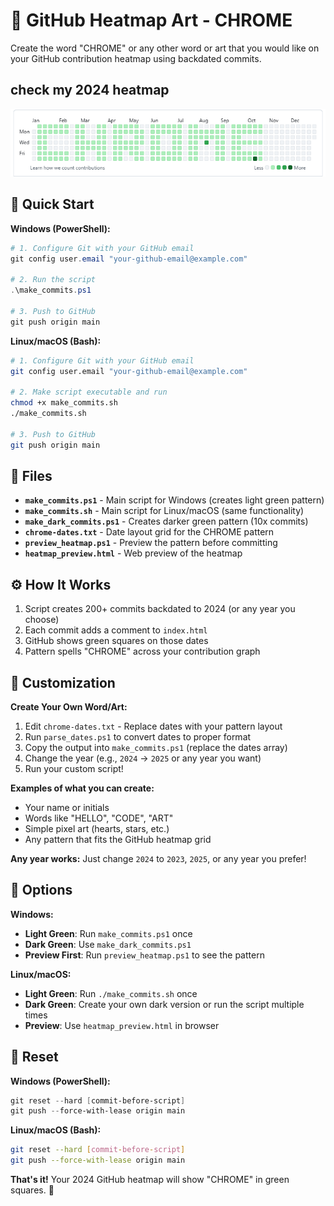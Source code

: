 # 🎨 GitHub Heatmap Art - CHROME

Create the word "CHROME" or any other word or art that you would like on your GitHub contribution heatmap using backdated commits.
## check my 2024 heatmap

![Example Result](image.png)

## 🚀 Quick Start

**Windows (PowerShell):**
```powershell
# 1. Configure Git with your GitHub email
git config user.email "your-github-email@example.com"

# 2. Run the script
.\make_commits.ps1

# 3. Push to GitHub
git push origin main
```

**Linux/macOS (Bash):**
```bash
# 1. Configure Git with your GitHub email
git config user.email "your-github-email@example.com"

# 2. Make script executable and run
chmod +x make_commits.sh
./make_commits.sh

# 3. Push to GitHub
git push origin main
```

## 📁 Files

- **`make_commits.ps1`** - Main script for Windows (creates light green pattern)
- **`make_commits.sh`** - Main script for Linux/macOS (same functionality)
- **`make_dark_commits.ps1`** - Creates darker green pattern (10x commits)
- **`chrome-dates.txt`** - Date layout grid for the CHROME pattern
- **`preview_heatmap.ps1`** - Preview the pattern before committing
- **`heatmap_preview.html`** - Web preview of the heatmap

## ⚙️ How It Works

1. Script creates 200+ commits backdated to 2024 (or any year you choose)
2. Each commit adds a comment to `index.html`
3. GitHub shows green squares on those dates
4. Pattern spells "CHROME" across your contribution graph

## 🎨 Customization

**Create Your Own Word/Art:**
1. Edit `chrome-dates.txt` - Replace dates with your pattern layout
2. Run `parse_dates.ps1` to convert dates to proper format
3. Copy the output into `make_commits.ps1` (replace the dates array)
4. Change the year (e.g., `2024` → `2025` or any year you want)
5. Run your custom script!

**Examples of what you can create:**
- Your name or initials
- Words like "HELLO", "CODE", "ART"
- Simple pixel art (hearts, stars, etc.)
- Any pattern that fits the GitHub heatmap grid

**Any year works:** Just change `2024` to `2023`, `2025`, or any year you prefer!

## 🎯 Options

**Windows:**
- **Light Green**: Run `make_commits.ps1` once
- **Dark Green**: Use `make_dark_commits.ps1` 
- **Preview First**: Run `preview_heatmap.ps1` to see the pattern

**Linux/macOS:**
- **Light Green**: Run `./make_commits.sh` once
- **Dark Green**: Create your own dark version or run the script multiple times
- **Preview**: Use `heatmap_preview.html` in browser

## 🔄 Reset

**Windows (PowerShell):**
```powershell
git reset --hard [commit-before-script]
git push --force-with-lease origin main
```

**Linux/macOS (Bash):**
```bash
git reset --hard [commit-before-script]
git push --force-with-lease origin main
```

**That's it!** Your 2024 GitHub heatmap will show "CHROME" in green squares. 🎨
